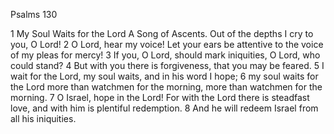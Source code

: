Psalms 130

1	My Soul Waits for the Lord A Song of Ascents. Out of the depths I cry to you, O Lord!
2	O Lord, hear my voice! Let your ears be attentive to the voice of my pleas for mercy!
3	If you, O Lord, should mark iniquities, O Lord, who could stand?
4	But with you there is forgiveness, that you may be feared.
5	I wait for the Lord, my soul waits, and in his word I hope;
6	my soul waits for the Lord more than watchmen for the morning, more than watchmen for the morning.
7	O Israel, hope in the Lord! For with the Lord there is steadfast love, and with him is plentiful redemption.
8	And he will redeem Israel from all his iniquities.

